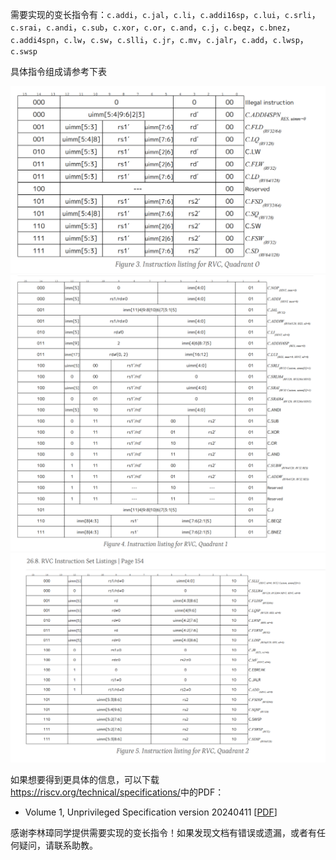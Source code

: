 需要实现的变长指令有：`c.addi`，`c.jal`，`c.li`，`c.addi16sp`，`c.lui`，`c.srli`，`c.srai`，`c.andi`，`c.sub`，`c.xor`，`c.or`，`c.and`，`c.j`，`c.beqz`，`c.bnez`，`c.addi4spn`，`c.lw`，`c.sw`，`c.slli`，`c.jr`，`c.mv`，`c.jalr`，`c.add`，`c.lwsp`，`c.swsp`

具体指令组成请参考下表

![img1](attach/1.png)
![img2](attach/2.png)
![img3](attach/3.png)

如果想要得到更具体的信息，可以下载<https://riscv.org/technical/specifications/>中的PDF：
- Volume 1, Unprivileged Specification version 20240411 [[PDF](https://drive.google.com/file/d/1uviu1nH-tScFfgrovvFCrj7Omv8tFtkp/view)]

感谢李林璋同学提供需要实现的变长指令！如果发现文档有错误或遗漏，或者有任何疑问，请联系助教。